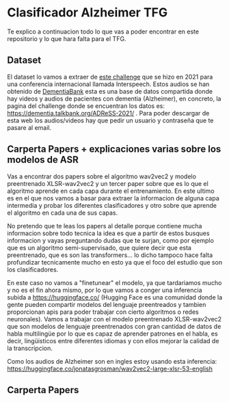 # Clasificador Alzheimer TFG

Te explico a continuacion todo lo que vas a poder encontrar en este repositorio y lo que hara falta para el TFG. 

## Dataset 

El dataset lo vamos a extraer de [este challenge](https://luzs.gitlab.io/adresso-2021/) que se hizo en 2021 para una conferencia internacional llamada Interspeech. Estos audios se han obtenido de [DementiaBank](https://dementia.talkbank.org/) esta es una base de datos compartida donde hay videos y audios de pacientes con dementia (Alzheimer), en concreto, la pagina del challenge donde se encuentran los datos es: https://dementia.talkbank.org/ADReSS-2021/ . Para poder descargar de esta web los audios/videos hay que pedir un usuario y contraseña que te pasare al email. 

## Carperta Papers + explicaciones varias sobre los modelos de ASR

Vas a encontrar dos papers sobre el algoritmo wav2vec2 y modelo preentrenado XLSR-wav2vec2 y un tercer paper sobre que es lo que el algoritmo aprende en cada capa durante el entrenamiento. En este ultimo es en el que nos vamos a basar para extraer la informacion de alguna capa intermedia y probar los diferentes clasificadores y otro sobre que aprende el algoritmo en cada una de sus capas. 

No pretendo que te leas los papers al detalle porque contiene mucha informacion sobre todo tecnica la idea es que a partir de estos busques informacion y vayas preguntando dudas que te surjan, como por ejemplo que es un algoritmo semi-supervisado, que quiere decir que esta preentrenado, que es son las transformers... lo dicho tampoco hace falta profundizar tecnicamente mucho en esto ya que el foco del estudio que son los clasificadores. 

En este caso no vamos a "finetunear" el modelo, ya que tardariamos mucho y no es el fin ahora mismo, por lo que vamos a conger una inferencia subida a https://huggingface.co/ (Hugging Face es una comunidad donde la gente pueden compartir modelos del lenguaje preentreados y tambien proporcionan apis para poder trabajar con cierto algoritmos o redes neuronales). Vamos a trabajar con el modelo preentrenado XLSR-wav2vec2 que son modelos de lenguaje preentrenados con gran cantidad de datos de habla multilingüe por lo que es capaz de aprender patrones en el habla, es decir, lingüisticos entre diferentes idiomas y con ellos mejorar la calidad de la transcripcion. 

Como los audios de Alzheimer son en ingles estoy usando esta inferencia: https://huggingface.co/jonatasgrosman/wav2vec2-large-xlsr-53-english

## Carperta Papers
